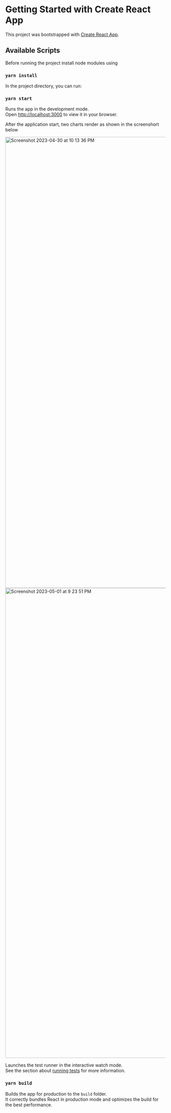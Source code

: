 # Getting Started with Create React App

This project was bootstrapped with [Create React App](https://github.com/facebook/create-react-app).

## Available Scripts

Before running the project install node modules using 

### `yarn install`

In the project directory, you can run:

### `yarn start`

Runs the app in the development mode.\
Open [http://localhost:3000](http://localhost:3000) to view it in your browser.

After the application start, two charts render as shown in the screenshort below

<img width="1411" alt="Screenshot 2023-04-30 at 10 13 36 PM" src="https://user-images.githubusercontent.com/132205490/235365348-c19aa83a-75e2-48d7-a9d2-8973f542711c.png">
<img width="1470" alt="Screenshot 2023-05-01 at 9 23 51 PM" src="https://user-images.githubusercontent.com/132205490/235482503-9a9ac450-6767-4478-ad02-541a2e0440e2.png">

Launches the test runner in the interactive watch mode.\
See the section about [running tests](https://facebook.github.io/create-react-app/docs/running-tests) for more information.

### `yarn build`

Builds the app for production to the `build` folder.\
It correctly bundles React in production mode and optimizes the build for the best performance.



